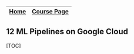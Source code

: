 
|[Home](../README.md)|[Course Page]()|
|---------------------|--------------|

## 12 ML Pipelines on Google Cloud

[TOC]
        